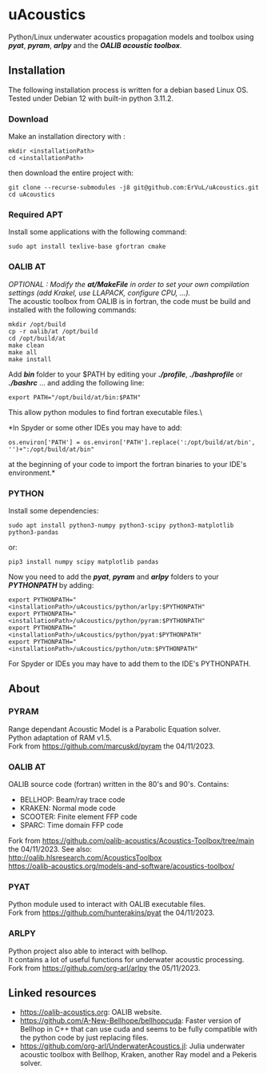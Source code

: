 # uAcoustics
Python/Linux underwater acoustics propagation models and toolbox using ***pyat***, ***pyram***, ***arlpy*** and the ***OALIB acoustic toolbox***.

## Installation

The following installation process is written for a debian based Linux OS. Tested under Debian 12 with built-in python 3.11.2.

### Download

Make an installation directory with :

    mkdir <installationPath>
    cd <installationPath>

then download the entire project with:

    git clone --recurse-submodules -j8 git@github.com:ErVuL/uAcoustics.git
    cd uAcoustics

### Required APT

Install some applications with the following command:
    
    sudo apt install texlive-base gfortran cmake 

### OALIB AT

*OPTIONAL : Modify the ***at/MakeFile*** in order to set your own compilation settings (add Krakel, use LLAPACK, configure CPU, ...).*\
The acoustic toolbox from OALIB is in fortran, the code must be build and installed with the following commands:

    mkdir /opt/build
    cp -r oalib/at /opt/build
    cd /opt/build/at
    make clean
    make all
    make install

Add ***bin*** folder to your $PATH by editing your ***./profile***, ***./bashprofile*** or ***./bashrc*** ... and adding the following line:

    export PATH="/opt/build/at/bin:$PATH"

This allow python modules to find fortran executable files.\

*In Spyder or some other IDEs you may have to add:

    os.environ['PATH'] = os.environ['PATH'].replace(':/opt/build/at/bin', '')+":/opt/build/at/bin"
    
at the beginning of your code to import the fortran binaries to your IDE's environment.*

### PYTHON

Install some dependencies:

    sudo apt install python3-numpy python3-scipy python3-matplotlib python3-pandas
or:

    pip3 install numpy scipy matplotlib pandas

Now you need to add the ***pyat***, ***pyram*** and ***arlpy*** folders to your ***PYTHONPATH*** by adding:

    export PYTHONPATH="<installationPath>/uAcoustics/python/arlpy:$PYTHONPATH"
    export PYTHONPATH="<installationPath>/uAcoustics/python/pyram:$PYTHONPATH"
    export PYTHONPATH="<installationPath>/uAcoustics/python/pyat:$PYTHONPATH"
    export PYTHONPATH="<installationPath>/uAcoustics/python/utm:$PYTHONPATH"

For Spyder or IDEs you may have to add them to the IDE's PYTHONPATH.

## About

### PYRAM

Range dependant Acoustic Model is a Parabolic Equation solver.\
Python adaptation of RAM v1.5.\
Fork from https://github.com/marcuskd/pyram the 04/11/2023.

### OALIB AT

OALIB source code (fortran) written in the 80's and 90's. Contains:
  - BELLHOP: Beam/ray trace code
  - KRAKEN: Normal mode code
  - SCOOTER: Finite element FFP code
  - SPARC: Time domain FFP code

Fork from https://github.com/oalib-acoustics/Acoustics-Toolbox/tree/main the 04/11/2023.
See also:\
http://oalib.hlsresearch.com/AcousticsToolbox \
https://oalib-acoustics.org/models-and-software/acoustics-toolbox/ 

### PYAT

Python module used to interact with OALIB executable files.\
Fork from https://github.com/hunterakins/pyat the 04/11/2023.

### ARLPY

Python project also able to interact with bellhop.\
It contains a lot of useful functions for underwater acoustic processing.\
Fork from https://github.com/org-arl/arlpy the 05/11/2023.

## Linked resources

  - https://oalib-acoustics.org: OALIB website.
  - https://github.com/A-New-Bellhope/bellhopcuda: Faster version of Bellhop in C++ that can use cuda and seems to be fully compatible with the python code by just replacing files.
  - https://github.com/org-arl/UnderwaterAcoustics.jl: Julia underwater acoustic toolbox with Bellhop, Kraken, another Ray model and a Pekeris solver.
